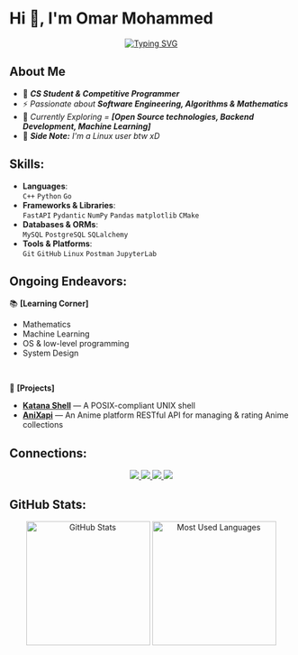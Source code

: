 <h1 align="left" style="animation: slideIn 1.5s ease-in-out;">Hi 👋, I'm Omar Mohammed</h1>

<p align="center">
	<a href="https://git.io/typing-svg"><img src="https://readme-typing-svg.herokuapp.com?font=Fira+Code&weight=900&size=22&pause=1000&color=ae37fd&center=true&vCenter=true&width=600&height=60&lines=Type+into+the+void+and+Compile+!;Code+Hard,+Debug+Harder." alt="Typing SVG" /></a>
</p>



## About Me

- 🎯 ***CS Student & Competitive Programmer***
- ⚡ *Passionate about **Software Engineering, Algorithms & Mathematics***
- 🌟 *Currently Exploring = **[Open Source technologies, Backend Development, Machine Learning]***
- 🐧 ***Side Note:** I'm a Linux user btw xD*



## Skills:

- **Languages**:  
  `C++` `Python` `Go`
- **Frameworks & Libraries**:  
  `FastAPI` `Pydantic` `NumPy` `Pandas` `matplotlib` `CMake`
- **Databases & ORMs**:  
  `MySQL` `PostgreSQL` `SQLalchemy`
- **Tools & Platforms**:  
  `Git` `GitHub` `Linux` `Postman` `JupyterLab`



## Ongoing Endeavors:

📚 **[Learning Corner]**
- Mathematics
- Machine Learning
- OS & low-level programming
- System Design

<br>

🦾 **[Projects]**
- [**Katana Shell**](https://github.com/OmarSenpai/Katana_Shell) — A POSIX-compliant UNIX shell
- [**AniXapi**](https://github.com/OmarSenpai/AniXapi) — An Anime platform RESTful API for managing & rating Anime collections


## Connections:

<p align="center">
	<a href="https://x.com/OmarSenpai_20" > <img src="https://img.shields.io/badge/X-%23000000.svg?style=for-the-badge&logo=X&logoColor=white" > </a>
	<a href="mailto:Omar80747326@gmail.com" > <img src="https://img.shields.io/badge/Gmail-19b07e?style=for-the-badge&logo=gmail&logoColor=white" > </a>
	<a href="https://codeforces.com/profile/Omar_Senpai" > <img src="https://img.shields.io/badge/Codeforces-%231F8ACB.svg?style=for-the-badge&logo=codeforces&logoColor=white" > </a>
	<a href="https://leetcode.com/u/Omar_Senpai" > <img src="https://img.shields.io/badge/LeetCode-313131?style=for-the-badge&logo=LeetCode&logoColor=#d16c06" > </a>
</p>



## GitHub Stats:
<p align="center" style="animation: fadeIn 2s ease-in-out;">
	<img src="https://github-readme-stats.vercel.app/api?username=OmarSenpai&show_icons=true&theme=catppuccin_latte&hide_border=false" height = "220px" alt="GitHub Stats" />
	<img src="https://github-readme-stats.vercel.app/api/top-langs/?username=OmarSenpai&layout=compact&theme=catppuccin_latte&langs_count=8&hide_border=false" height = "220px" alt="Most Used Languages" />
</div>

